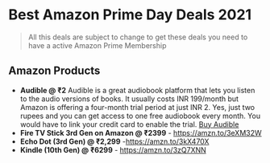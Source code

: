 # Best Amazon Prime Day Deals 2021
> All this deals are subject to change to get these deals you need to have a active Amazon Prime Membership 
## Amazon Products
- **Audible @ ₹2** Audible is a great audiobook platform that lets you listen to the audio versions of books. It usually costs INR 199/month but Amazon is offering a four-month trial period at just INR 2. Yes, just two rupees and you can get access to one free audiobook every month. You would have to link your credit card to enable the trial.
[Buy Audible](https://amzn.to/3i1TDeW)
- **Fire TV Stick 3rd Gen on Amazon @ ₹2399** - https://amzn.to/3eXM32W
- **Echo Dot (3rd Gen) @ ₹2,299** -https://amzn.to/3kX470X
- **Kindle (10th Gen) @ ₹6299** - https://amzn.to/3zQ7XNN
